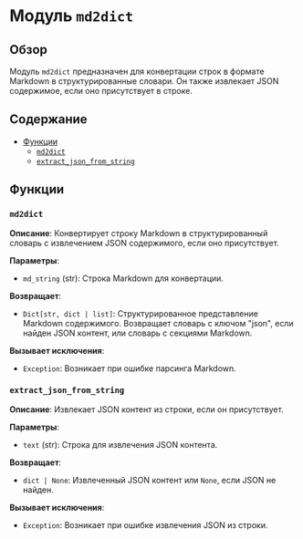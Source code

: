 # Модуль `md2dict`

## Обзор

Модуль `md2dict` предназначен для конвертации строк в формате Markdown в структурированные словари. Он также извлекает JSON содержимое, если оно присутствует в строке.

## Содержание

- [Функции](#Функции)
    - [`md2dict`](#md2dict)
    - [`extract_json_from_string`](#extract_json_from_string)

## Функции

### `md2dict`

**Описание**: Конвертирует строку Markdown в структурированный словарь с извлечением JSON содержимого, если оно присутствует.

**Параметры**:
- `md_string` (str): Строка Markdown для конвертации.

**Возвращает**:
- `Dict[str, dict | list]`: Структурированное представление Markdown содержимого. Возвращает словарь с ключом "json", если найден JSON контент, или словарь с секциями Markdown.

**Вызывает исключения**:
- `Exception`: Возникает при ошибке парсинга Markdown.

### `extract_json_from_string`

**Описание**: Извлекает JSON контент из строки, если он присутствует.

**Параметры**:
- `text` (str): Строка для извлечения JSON контента.

**Возвращает**:
- `dict | None`: Извлеченный JSON контент или `None`, если JSON не найден.

**Вызывает исключения**:
- `Exception`: Возникает при ошибке извлечения JSON из строки.